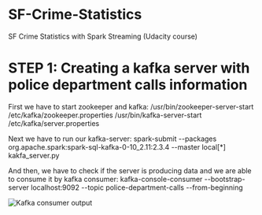 # SF-Crime-Statistics
SF Crime Statistics with Spark Streaming (Udacity course)

# STEP 1: Creating a kafka server with police department calls information
First we have to start zookeeper and kafka:
  /usr/bin/zookeeper-server-start /etc/kafka/zookeeper.properties
  /usr/bin/kafka-server-start /etc/kafka/server.properties

Next we have to run our kafka-server:
  spark-submit --packages org.apache.spark:spark-sql-kafka-0-10_2.11:2.3.4 --master local[*] kakfa_server.py

And then, we have to check if the server is producing data and we are able to consume it by kafka consumer:
  kafka-console-consumer --bootstrap-server localhost:9092 --topic police-department-calls --from-beginning

![Kafka consumer output](https://github.com/patmaneg/SF-Crime-Statistics/images/kafka-consumer.JPG?raw=true)

